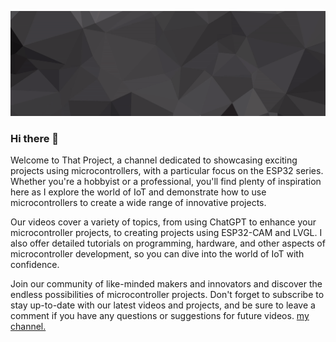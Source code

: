 [![Eric's GitHub Banner](./assets/GitHubHeader.gif)](https://www.that-project.com)

### Hi there 👋

Welcome to That Project, a channel dedicated to showcasing exciting projects using microcontrollers, with a particular focus on the ESP32 series. Whether you're a hobbyist or a professional, you'll find plenty of inspiration here as I explore the world of IoT and demonstrate how to use microcontrollers to create a wide range of innovative projects.

Our videos cover a variety of topics, from using ChatGPT to enhance your microcontroller projects, to creating projects using ESP32-CAM and LVGL. I also offer detailed tutorials on programming, hardware, and other aspects of microcontroller development, so you can dive into the world of IoT with confidence.

Join our community of like-minded makers and innovators and discover the endless possibilities of microcontroller projects. Don't forget to subscribe to stay up-to-date with our latest videos and projects, and be sure to leave a comment if you have any questions or suggestions for future videos. [my channel.](https://www.that-project.com)
